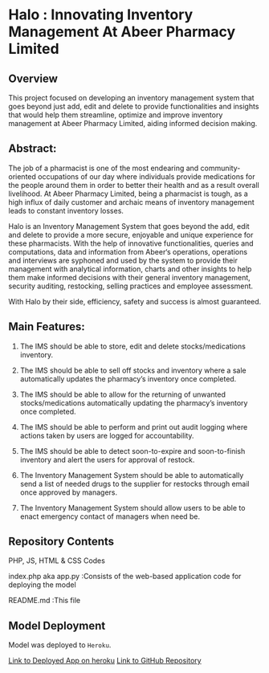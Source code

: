 # Halo : Innovating Inventory Management At Abeer Pharmacy Limited

## Overview
This project focused on developing an inventory management system that goes beyond just add, edit and delete to provide functionalities and insights that would help them streamline, optimize 
and improve inventory management at Abeer Pharmacy Limited, aiding informed decision making. 



## Abstract:

The job of a pharmacist is one of the most endearing and community-oriented occupations of our day where individuals provide medications for the people around them in order to better
their health and as a result overall livelihood. At Abeer Pharmacy Limited, being a pharmacist is tough, as a high influx of daily customer and archaic means of inventory management leads to constant inventory losses.

Halo is an Inventory Management System that goes beyond the add, edit and delete to provide a more secure, enjoyable and unique experience for these pharmacists.
With the help of innovative functionalities, queries and computations, data and information from Abeer‘s operations, 
operations and interviews are syphoned and used by the system to provide their management with analytical information, 
charts and other insights to help them make informed decisions with their general inventory management, security auditing, restocking, selling practices and employee assessment.

With Halo by their side, efficiency, safety and success is almost guaranteed.



## Main Features:

1. The IMS should be able to store, edit and delete stocks/medications inventory.

2. The IMS should be able to sell off stocks and inventory where a sale automatically updates the pharmacy’s inventory once completed.

3. The IMS should be able to allow for the returning of unwanted stocks/medications automatically updating the pharmacy’s inventory once completed.
   
4. The IMS should be able to perform and print out audit logging where actions taken by users are logged for accountability.
   
5. The IMS should be able to detect soon-to-expire and soon-to-finish inventory and alert the users for approval of restock.
   
6. The Inventory Management System should be able to automatically send a list of needed drugs to the supplier for restocks through email once approved by managers.

7. The Inventory Management System should allow users to be able to enact emergency contact of managers when need be.



## Repository Contents

PHP, JS, HTML & CSS Codes



index.php aka app.py :Consists of the web-based application code for deploying the model


README.md :This file



## Model Deployment
Model was deployed to `Heroku`.


[Link to Deployed App on heroku](https://halopharmaassist-09a3d38d05c9.herokuapp.com/)
[Link to GitHub Repository ](https://git.heroku.com/halopharmaassist.git)




